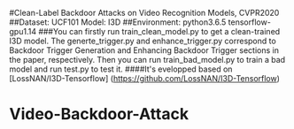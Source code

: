#Clean-Label Backdoor Attacks on Video Recognition Models, CVPR2020
##Dataset: UCF101  Model: I3D
##Environment: python3.6.5 tensorflow-gpu1.14
###You can firstly run train_clean_model.py to get a clean-trained I3D model. The generte_trigger.py and enhance_trigger.py correspond to Backdoor Trigger Generation and Enhancing Backdoor Trigger sections in the paper, respectively. Then you can run train_bad_model.py to train a bad model and run test.py to test it.
####It's evelopped based on [LossNAN/I3D-Tensorflow] (https://github.com/LossNAN/I3D-Tensorflow)
# Video-Backdoor-Attack
